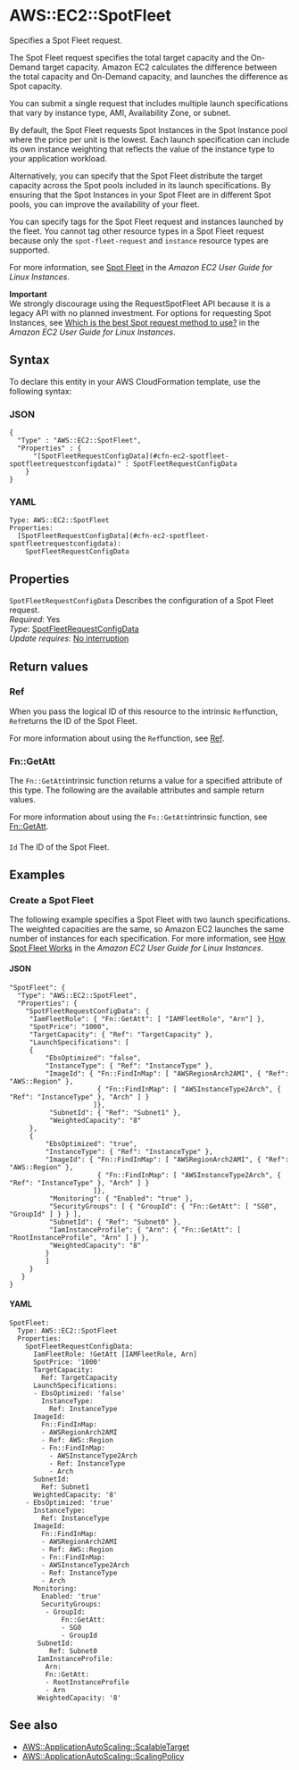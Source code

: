 # AWS::EC2::SpotFleet<a name="aws-resource-ec2-spotfleet"></a>

Specifies a Spot Fleet request\.

The Spot Fleet request specifies the total target capacity and the On\-Demand target capacity\. Amazon EC2 calculates the difference between the total capacity and On\-Demand capacity, and launches the difference as Spot capacity\.

You can submit a single request that includes multiple launch specifications that vary by instance type, AMI, Availability Zone, or subnet\.

By default, the Spot Fleet requests Spot Instances in the Spot Instance pool where the price per unit is the lowest\. Each launch specification can include its own instance weighting that reflects the value of the instance type to your application workload\.

Alternatively, you can specify that the Spot Fleet distribute the target capacity across the Spot pools included in its launch specifications\. By ensuring that the Spot Instances in your Spot Fleet are in different Spot pools, you can improve the availability of your fleet\.

You can specify tags for the Spot Fleet request and instances launched by the fleet\. You cannot tag other resource types in a Spot Fleet request because only the `spot-fleet-request` and `instance` resource types are supported\.

For more information, see [Spot Fleet](https://docs.aws.amazon.com/AWSEC2/latest/UserGuide/spot-fleet.html) in the *Amazon EC2 User Guide for Linux Instances*\.

**Important**  
We strongly discourage using the RequestSpotFleet API because it is a legacy API with no planned investment\. For options for requesting Spot Instances, see [Which is the best Spot request method to use?](https://docs.aws.amazon.com/AWSEC2/latest/UserGuide/spot-best-practices.html#which-spot-request-method-to-use) in the *Amazon EC2 User Guide for Linux Instances*\.

## Syntax<a name="aws-resource-ec2-spotfleet-syntax"></a>

To declare this entity in your AWS CloudFormation template, use the following syntax:

### JSON<a name="aws-resource-ec2-spotfleet-syntax.json"></a>

```
{
  "Type" : "AWS::EC2::SpotFleet",
  "Properties" : {
      "[SpotFleetRequestConfigData](#cfn-ec2-spotfleet-spotfleetrequestconfigdata)" : SpotFleetRequestConfigData
    }
}
```

### YAML<a name="aws-resource-ec2-spotfleet-syntax.yaml"></a>

```
Type: AWS::EC2::SpotFleet
Properties: 
  [SpotFleetRequestConfigData](#cfn-ec2-spotfleet-spotfleetrequestconfigdata): 
    SpotFleetRequestConfigData
```

## Properties<a name="aws-resource-ec2-spotfleet-properties"></a>

`SpotFleetRequestConfigData`  <a name="cfn-ec2-spotfleet-spotfleetrequestconfigdata"></a>
Describes the configuration of a Spot Fleet request\.  
*Required*: Yes  
*Type*: [SpotFleetRequestConfigData](aws-properties-ec2-spotfleet-spotfleetrequestconfigdata.md)  
*Update requires*: [No interruption](https://docs.aws.amazon.com/AWSCloudFormation/latest/UserGuide/using-cfn-updating-stacks-update-behaviors.html#update-no-interrupt)

## Return values<a name="aws-resource-ec2-spotfleet-return-values"></a>

### Ref<a name="aws-resource-ec2-spotfleet-return-values-ref"></a>

When you pass the logical ID of this resource to the intrinsic `Ref`function, `Ref`returns the ID of the Spot Fleet\.

For more information about using the `Ref`function, see [Ref](https://docs.aws.amazon.com/AWSCloudFormation/latest/UserGuide/intrinsic-function-reference-ref.html)\.

### Fn::GetAtt<a name="aws-resource-ec2-spotfleet-return-values-fn--getatt"></a>

The `Fn::GetAtt`intrinsic function returns a value for a specified attribute of this type\. The following are the available attributes and sample return values\.

For more information about using the `Fn::GetAtt`intrinsic function, see [Fn::GetAtt](https://docs.aws.amazon.com/AWSCloudFormation/latest/UserGuide/intrinsic-function-reference-getatt.html)\.

#### <a name="aws-resource-ec2-spotfleet-return-values-fn--getatt-fn--getatt"></a>

`Id`  <a name="Id-fn::getatt"></a>
The ID of the Spot Fleet\.

## Examples<a name="aws-resource-ec2-spotfleet--examples"></a>



### Create a Spot Fleet<a name="aws-resource-ec2-spotfleet--examples--Create_a_Spot_Fleet"></a>

The following example specifies a Spot Fleet with two launch specifications\. The weighted capacities are the same, so Amazon EC2 launches the same number of instances for each specification\. For more information, see [How Spot Fleet Works](https://docs.aws.amazon.com/AWSEC2/latest/UserGuide/spot-fleet.html) in the *Amazon EC2 User Guide for Linux Instances*\.

#### JSON<a name="aws-resource-ec2-spotfleet--examples--Create_a_Spot_Fleet--json"></a>

```
"SpotFleet": {
  "Type": "AWS::EC2::SpotFleet",
  "Properties": {
    "SpotFleetRequestConfigData": {
     "IamFleetRole": { "Fn::GetAtt": [ "IAMFleetRole", "Arn"] },
     "SpotPrice": "1000",
     "TargetCapacity": { "Ref": "TargetCapacity" },
     "LaunchSpecifications": [
     {
         "EbsOptimized": "false",
         "InstanceType": { "Ref": "InstanceType" },
         "ImageId": { "Fn::FindInMap": [ "AWSRegionArch2AMI", { "Ref": "AWS::Region" },
                      { "Fn::FindInMap": [ "AWSInstanceType2Arch", { "Ref": "InstanceType" }, "Arch" ] }
                     ]},
          "SubnetId": { "Ref": "Subnet1" },
          "WeightedCapacity": "8"
     },
     {
         "EbsOptimized": "true",
         "InstanceType": { "Ref": "InstanceType" },
         "ImageId": { "Fn::FindInMap": [ "AWSRegionArch2AMI", { "Ref": "AWS::Region" },
                      { "Fn::FindInMap": [ "AWSInstanceType2Arch", { "Ref": "InstanceType" }, "Arch" ] }
                     ]},
          "Monitoring": { "Enabled": "true" },
          "SecurityGroups": [ { "GroupId": { "Fn::GetAtt": [ "SG0", "GroupId" ] } } ],
          "SubnetId": { "Ref": "Subnet0" },
          "IamInstanceProfile": { "Arn": { "Fn::GetAtt": [ "RootInstanceProfile", "Arn" ] } },
          "WeightedCapacity": "8"
         }
         ]
     }
   }
}
```

#### YAML<a name="aws-resource-ec2-spotfleet--examples--Create_a_Spot_Fleet--yaml"></a>

```
SpotFleet:
  Type: AWS::EC2::SpotFleet
  Properties:
    SpotFleetRequestConfigData:
      IamFleetRole: !GetAtt [IAMFleetRole, Arn]
      SpotPrice: '1000'
      TargetCapacity:
        Ref: TargetCapacity
      LaunchSpecifications:
      - EbsOptimized: 'false'
        InstanceType:
          Ref: InstanceType
      ImageId:
        Fn::FindInMap:
        - AWSRegionArch2AMI
        - Ref: AWS::Region
        - Fn::FindInMap:
          - AWSInstanceType2Arch
          - Ref: InstanceType
          - Arch
      SubnetId:
        Ref: Subnet1
      WeightedCapacity: '8'
    - EbsOptimized: 'true'
      InstanceType:
        Ref: InstanceType
      ImageId:
        Fn::FindInMap:
        - AWSRegionArch2AMI
        - Ref: AWS::Region
        - Fn::FindInMap:
        - AWSInstanceType2Arch
        - Ref: InstanceType
        - Arch
      Monitoring:
        Enabled: 'true'
        SecurityGroups:
         - GroupId:
             Fn::GetAtt:
             - SG0
             - GroupId
       SubnetId:
          Ref: Subnet0
       IamInstanceProfile:
         Arn:
         Fn::GetAtt:
         - RootInstanceProfile
         - Arn
       WeightedCapacity: '8'
```

## See also<a name="aws-resource-ec2-spotfleet--seealso"></a>
+  [AWS::ApplicationAutoScaling::ScalableTarget](https://docs.aws.amazon.com/AWSCloudFormation/latest/UserGuide/aws-resource-applicationautoscaling-scalabletarget.html)
+  [AWS::ApplicationAutoScaling::ScalingPolicy](https://docs.aws.amazon.com/AWSCloudFormation/latest/UserGuide/aws-resource-applicationautoscaling-scalingpolicy.html)

